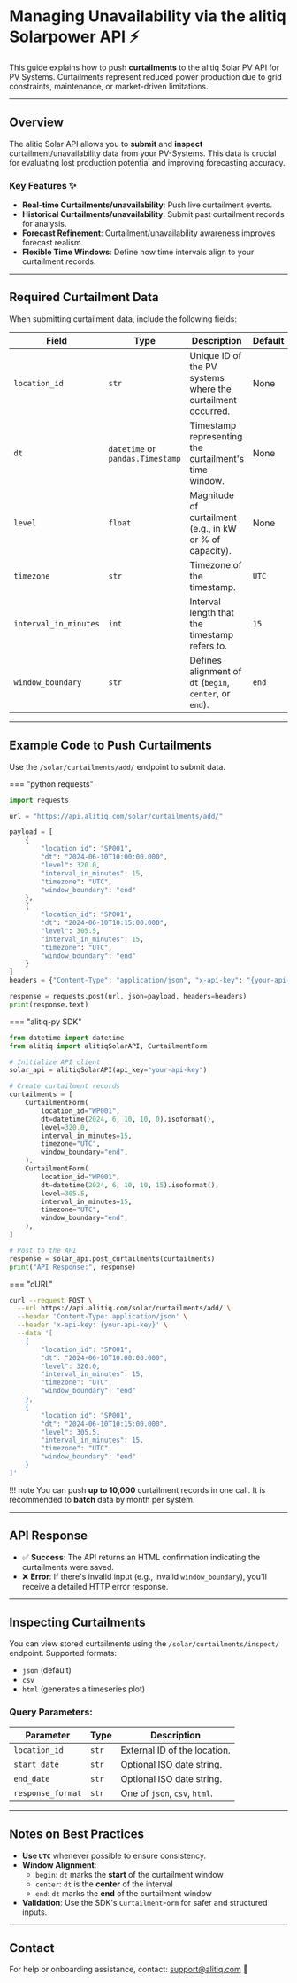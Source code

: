 # Managing Unavailability via the alitiq Solarpower API ⚡

This guide explains how to push **curtailments** to the alitiq Solar PV API for PV Systems. Curtailments represent reduced power production due to grid constraints, maintenance, or market-driven limitations.

---

## Overview

The alitiq Solar API allows you to **submit** and **inspect** curtailment/unavailability data from your PV-Systems. This data is crucial for evaluating lost production potential and improving forecasting accuracy.

### Key Features ✨
- **Real-time Curtailments/unavailability**: Push live curtailment events.  
- **Historical Curtailments/unavailability**: Submit past curtailment records for analysis.  
- **Forecast Refinement**: Curtailment/unavailability awareness improves forecast realism.  
- **Flexible Time Windows**: Define how time intervals align to your curtailment records. 

---

## Required Curtailment Data

When submitting curtailment data, include the following fields:

| **Field**            | **Type**         | **Description**                                                   | **Default**    |
|----------------------|------------------|-------------------------------------------------------------------|----------------|
| `location_id`        | `str`            | Unique ID of the PV systems where the curtailment occurred.       | None           |
| `dt`                 | `datetime` or `pandas.Timestamp` | Timestamp representing the curtailment's time window.         | None           |
| `level`              | `float`          | Magnitude of curtailment (e.g., in kW or % of capacity).          | None           |
| `timezone`           | `str`            | Timezone of the timestamp.                                        | `UTC`          |
| `interval_in_minutes` | `int`           | Interval length that the timestamp refers to.                     | `15`           |
| `window_boundary`    | `str`            | Defines alignment of `dt` (`begin`, `center`, or `end`).          | `end`          |

---

## Example Code to Push Curtailments

Use the `/solar/curtailments/add/` endpoint to submit data.

=== "python requests"

```python
import requests

url = "https://api.alitiq.com/solar/curtailments/add/"

payload = [
    {
        "location_id": "SP001",
        "dt": "2024-06-10T10:00:00.000",
        "level": 320.0,
        "interval_in_minutes": 15,
        "timezone": "UTC",
        "window_boundary": "end"
    },
    {
        "location_id": "SP001",
        "dt": "2024-06-10T10:15:00.000",
        "level": 305.5,
        "interval_in_minutes": 15,
        "timezone": "UTC",
        "window_boundary": "end"
    }
]
headers = {"Content-Type": "application/json", "x-api-key": "{your-api-key}"}

response = requests.post(url, json=payload, headers=headers)
print(response.text)
```

=== "alitiq-py SDK"

```python
from datetime import datetime
from alitiq import alitiqSolarAPI, CurtailmentForm

# Initialize API client
solar_api = alitiqSolarAPI(api_key="your-api-key")

# Create curtailment records
curtailments = [
    CurtailmentForm(
        location_id="WP001",
        dt=datetime(2024, 6, 10, 10, 0).isoformat(),
        level=320.0,
        interval_in_minutes=15,
        timezone="UTC",
        window_boundary="end",
    ),
    CurtailmentForm(
        location_id="WP001",
        dt=datetime(2024, 6, 10, 10, 15).isoformat(),
        level=305.5,
        interval_in_minutes=15,
        timezone="UTC",
        window_boundary="end",
    ),
]

# Post to the API
response = solar_api.post_curtailments(curtailments)
print("API Response:", response)
```

=== "cURL"

```bash
curl --request POST \
  --url https://api.alitiq.com/solar/curtailments/add/ \
  --header 'Content-Type: application/json' \
  --header 'x-api-key: {your-api-key}' \
  --data '[
    {
        "location_id": "SP001",
        "dt": "2024-06-10T10:00:00.000",
        "level": 320.0,
        "interval_in_minutes": 15,
        "timezone": "UTC",
        "window_boundary": "end"
    },
    {
        "location_id": "SP001",
        "dt": "2024-06-10T10:15:00.000",
        "level": 305.5,
        "interval_in_minutes": 15,
        "timezone": "UTC",
        "window_boundary": "end"
    }
]'
```

!!! note
    You can push **up to 10,000** curtailment records in one call. It is recommended to **batch** data by month per system.

---

## API Response

- ✅ **Success**: The API returns an HTML confirmation indicating the curtailments were saved.  
- ❌ **Error**: If there's invalid input (e.g., invalid `window_boundary`), you'll receive a detailed HTTP error response.

---

## Inspecting Curtailments

You can view stored curtailments using the `/solar/curtailments/inspect/` endpoint. Supported formats:  
- `json` (default)  
- `csv`  
- `html` (generates a timeseries plot)

### Query Parameters:

| Parameter     | Type     | Description                                  |
|---------------|----------|----------------------------------------------|
| `location_id` | `str`    | External ID of the location.                 |
| `start_date`  | `str`    | Optional ISO date string.                    |
| `end_date`    | `str`    | Optional ISO date string.                    |
| `response_format` | `str` | One of `json`, `csv`, `html`.               |

---

## Notes on Best Practices

- **Use `UTC`** whenever possible to ensure consistency.  
- **Window Alignment**:
    - `begin`: `dt` marks the **start** of the curtailment window  
    - `center`: `dt` is the **center** of the interval  
    - `end`: `dt` marks the **end** of the curtailment window  
- **Validation**: Use the SDK's `CurtailmentForm` for safer and structured inputs.  

---

## Contact

For help or onboarding assistance, contact: [support@alitiq.com](mailto:support@alitiq.com) 💬